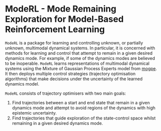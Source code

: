 # ModeRL - Mode Remaining Exploration for Model-Based Reinforcement Learning

`ModeRL` is a package for learning and controlling unknown, or partially unknown, multimodal dynamical systems.
In particular, it is concerned with methods for learning and control that attempt to remain in a given desired dynamics
mode. For example, if some of the dynamics modes are believed to be inoperable.
`ModeRL` learns representations of multimodal dynamical systems using the Mixture of Gaussian Process Experts model from [mogpe](https://github.com/aidanscannell/mogpe).
It then deploys multiple control strategies (trajectory optimisation algorithms) that make decisions
under the uncertainty of the learned dynamics model.

`ModeRL` consists of trajectory optimisers with two main goals:

1.  Find trajectories between a start and end state that remain in a given dynamics mode and attempt to avoid regions of the dynamics with high epistemic uncertainty.
2.  Find trajectories that guide exploration of the state-control space whilst remaining in a given desired dynamics mode.

